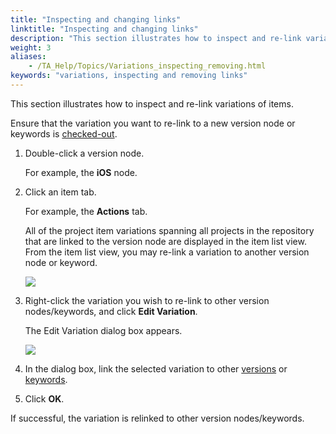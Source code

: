 ```yaml
--- 
title: "Inspecting and changing links"
linktitle: "Inspecting and changing links"
description: "This section illustrates how to inspect and re-link variations of items."
weight: 3
aliases: 
    - /TA_Help/Topics/Variations_inspecting_removing.html
keywords: "variations, inspecting and removing links"
---
```


This section illustrates how to inspect and re-link variations of items.

Ensure that the variation you want to re-link to a new version node or keywords is [checked-out](/user-guide/projects-and-project-items/project-items/revision-control/check-out).

1.  Double-click a version node.

    For example, the **iOS** node.

2.  Click an item tab.

    For example, the **Actions** tab.

    All of the project item variations spanning all projects in the repository that are linked to the version node are displayed in the item list view. From the item list view, you may re-link a variation to another version node or keyword.

    ![](/images/TA_Help/Images/ug_systemtree18.png)

3.  Right-click the variation you wish to re-link to other version nodes/keywords, and click **Edit Variation**.

    The Edit Variation dialog box appears.

    ![](/images/TA_Help/Images/Edit_variation_dlg.png)

4.  In the dialog box, link the selected variation to other [versions](/user-guide/variations/creating-linked-variations/creating-a-variation) or [keywords](/user-guide/variations/creating-keyword-variations).

5.  Click **OK**.


If successful, the variation is relinked to other version nodes/keywords.



